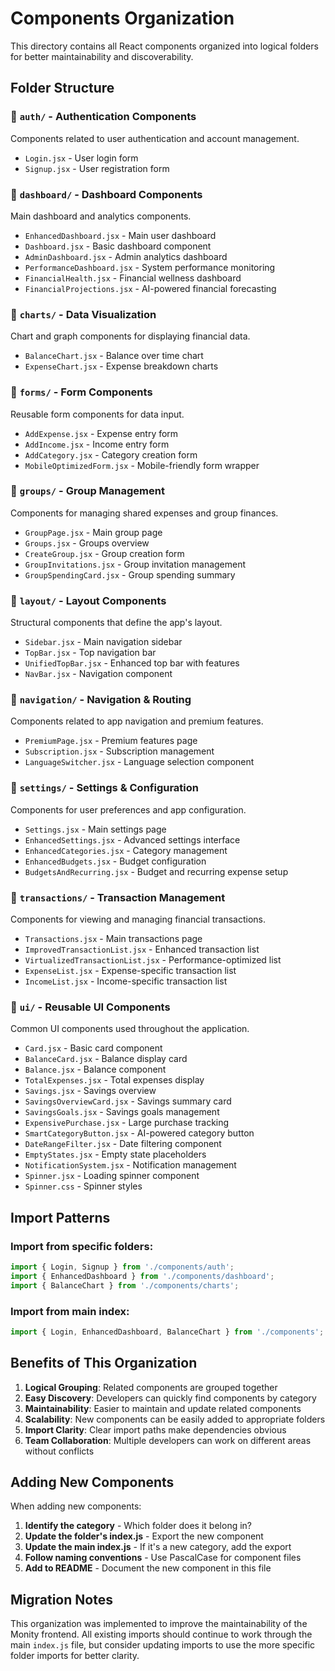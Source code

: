 # Components Organization

This directory contains all React components organized into logical folders for better maintainability and discoverability.

## Folder Structure

### 📁 `auth/` - Authentication Components
Components related to user authentication and account management.
- `Login.jsx` - User login form
- `Signup.jsx` - User registration form

### 📁 `dashboard/` - Dashboard Components
Main dashboard and analytics components.
- `EnhancedDashboard.jsx` - Main user dashboard
- `Dashboard.jsx` - Basic dashboard component
- `AdminDashboard.jsx` - Admin analytics dashboard
- `PerformanceDashboard.jsx` - System performance monitoring
- `FinancialHealth.jsx` - Financial wellness dashboard
- `FinancialProjections.jsx` - AI-powered financial forecasting

### 📁 `charts/` - Data Visualization
Chart and graph components for displaying financial data.
- `BalanceChart.jsx` - Balance over time chart
- `ExpenseChart.jsx` - Expense breakdown charts

### 📁 `forms/` - Form Components
Reusable form components for data input.
- `AddExpense.jsx` - Expense entry form
- `AddIncome.jsx` - Income entry form
- `AddCategory.jsx` - Category creation form
- `MobileOptimizedForm.jsx` - Mobile-friendly form wrapper

### 📁 `groups/` - Group Management
Components for managing shared expenses and group finances.
- `GroupPage.jsx` - Main group page
- `Groups.jsx` - Groups overview
- `CreateGroup.jsx` - Group creation form
- `GroupInvitations.jsx` - Group invitation management
- `GroupSpendingCard.jsx` - Group spending summary

### 📁 `layout/` - Layout Components
Structural components that define the app's layout.
- `Sidebar.jsx` - Main navigation sidebar
- `TopBar.jsx` - Top navigation bar
- `UnifiedTopBar.jsx` - Enhanced top bar with features
- `NavBar.jsx` - Navigation component

### 📁 `navigation/` - Navigation & Routing
Components related to app navigation and premium features.
- `PremiumPage.jsx` - Premium features page
- `Subscription.jsx` - Subscription management
- `LanguageSwitcher.jsx` - Language selection component

### 📁 `settings/` - Settings & Configuration
Components for user preferences and app configuration.
- `Settings.jsx` - Main settings page
- `EnhancedSettings.jsx` - Advanced settings interface
- `EnhancedCategories.jsx` - Category management
- `EnhancedBudgets.jsx` - Budget configuration
- `BudgetsAndRecurring.jsx` - Budget and recurring expense setup

### 📁 `transactions/` - Transaction Management
Components for viewing and managing financial transactions.
- `Transactions.jsx` - Main transactions page
- `ImprovedTransactionList.jsx` - Enhanced transaction list
- `VirtualizedTransactionList.jsx` - Performance-optimized list
- `ExpenseList.jsx` - Expense-specific transaction list
- `IncomeList.jsx` - Income-specific transaction list

### 📁 `ui/` - Reusable UI Components
Common UI components used throughout the application.
- `Card.jsx` - Basic card component
- `BalanceCard.jsx` - Balance display card
- `Balance.jsx` - Balance component
- `TotalExpenses.jsx` - Total expenses display
- `Savings.jsx` - Savings overview
- `SavingsOverviewCard.jsx` - Savings summary card
- `SavingsGoals.jsx` - Savings goals management
- `ExpensivePurchase.jsx` - Large purchase tracking
- `SmartCategoryButton.jsx` - AI-powered category button
- `DateRangeFilter.jsx` - Date filtering component
- `EmptyStates.jsx` - Empty state placeholders
- `NotificationSystem.jsx` - Notification management
- `Spinner.jsx` - Loading spinner component
- `Spinner.css` - Spinner styles

## Import Patterns

### Import from specific folders:
```javascript
import { Login, Signup } from './components/auth';
import { EnhancedDashboard } from './components/dashboard';
import { BalanceChart } from './components/charts';
```

### Import from main index:
```javascript
import { Login, EnhancedDashboard, BalanceChart } from './components';
```

## Benefits of This Organization

1. **Logical Grouping**: Related components are grouped together
2. **Easy Discovery**: Developers can quickly find components by category
3. **Maintainability**: Easier to maintain and update related components
4. **Scalability**: New components can be easily added to appropriate folders
5. **Import Clarity**: Clear import paths make dependencies obvious
6. **Team Collaboration**: Multiple developers can work on different areas without conflicts

## Adding New Components

When adding new components:

1. **Identify the category** - Which folder does it belong in?
2. **Update the folder's index.js** - Export the new component
3. **Update the main index.js** - If it's a new category, add the export
4. **Follow naming conventions** - Use PascalCase for component files
5. **Add to README** - Document the new component in this file

## Migration Notes

This organization was implemented to improve the maintainability of the Monity frontend. All existing imports should continue to work through the main `index.js` file, but consider updating imports to use the more specific folder imports for better clarity.
